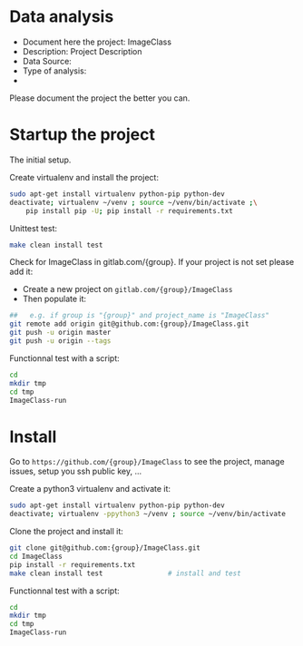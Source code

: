 # Data analysis
- Document here the project: ImageClass
- Description: Project Description
- Data Source:
- Type of analysis:
-

Please document the project the better you can.

# Startup the project

The initial setup.

Create virtualenv and install the project:
```bash
sudo apt-get install virtualenv python-pip python-dev
deactivate; virtualenv ~/venv ; source ~/venv/bin/activate ;\
    pip install pip -U; pip install -r requirements.txt
```

Unittest test:
```bash
make clean install test
```

Check for ImageClass in gitlab.com/{group}.
If your project is not set please add it:

- Create a new project on `gitlab.com/{group}/ImageClass`
- Then populate it:

```bash
##   e.g. if group is "{group}" and project_name is "ImageClass"
git remote add origin git@github.com:{group}/ImageClass.git
git push -u origin master
git push -u origin --tags
```

Functionnal test with a script:

```bash
cd
mkdir tmp
cd tmp
ImageClass-run
```

# Install

Go to `https://github.com/{group}/ImageClass` to see the project, manage issues,
setup you ssh public key, ...

Create a python3 virtualenv and activate it:

```bash
sudo apt-get install virtualenv python-pip python-dev
deactivate; virtualenv -ppython3 ~/venv ; source ~/venv/bin/activate
```

Clone the project and install it:

```bash
git clone git@github.com:{group}/ImageClass.git
cd ImageClass
pip install -r requirements.txt
make clean install test                # install and test
```
Functionnal test with a script:

```bash
cd
mkdir tmp
cd tmp
ImageClass-run
```
